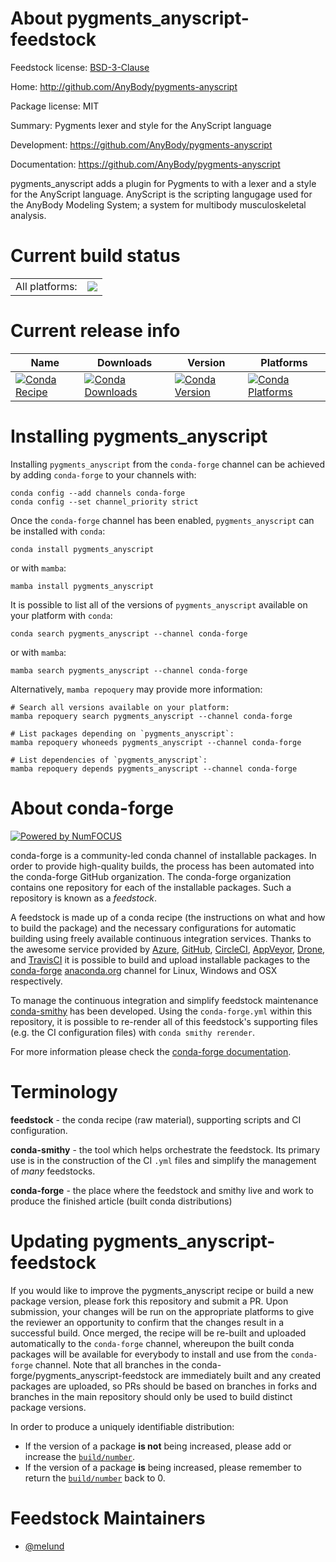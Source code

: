 About pygments_anyscript-feedstock
==================================

Feedstock license: [BSD-3-Clause](https://github.com/conda-forge/pygments_anyscript-feedstock/blob/main/LICENSE.txt)

Home: http://github.com/AnyBody/pygments-anyscript

Package license: MIT

Summary: Pygments lexer and style for the AnyScript language

Development: https://github.com/AnyBody/pygments-anyscript

Documentation: https://github.com/AnyBody/pygments-anyscript

pygments_anyscript adds a plugin for Pygments to with a lexer and a style
for the AnyScript language. AnyScript is the scripting langugage used for
the AnyBody Modeling System; a system for multibody musculoskeletal
analysis.


Current build status
====================


<table><tr><td>All platforms:</td>
    <td>
      <a href="https://dev.azure.com/conda-forge/feedstock-builds/_build/latest?definitionId=4965&branchName=main">
        <img src="https://dev.azure.com/conda-forge/feedstock-builds/_apis/build/status/pygments_anyscript-feedstock?branchName=main">
      </a>
    </td>
  </tr>
</table>

Current release info
====================

| Name | Downloads | Version | Platforms |
| --- | --- | --- | --- |
| [![Conda Recipe](https://img.shields.io/badge/recipe-pygments_anyscript-green.svg)](https://anaconda.org/conda-forge/pygments_anyscript) | [![Conda Downloads](https://img.shields.io/conda/dn/conda-forge/pygments_anyscript.svg)](https://anaconda.org/conda-forge/pygments_anyscript) | [![Conda Version](https://img.shields.io/conda/vn/conda-forge/pygments_anyscript.svg)](https://anaconda.org/conda-forge/pygments_anyscript) | [![Conda Platforms](https://img.shields.io/conda/pn/conda-forge/pygments_anyscript.svg)](https://anaconda.org/conda-forge/pygments_anyscript) |

Installing pygments_anyscript
=============================

Installing `pygments_anyscript` from the `conda-forge` channel can be achieved by adding `conda-forge` to your channels with:

```
conda config --add channels conda-forge
conda config --set channel_priority strict
```

Once the `conda-forge` channel has been enabled, `pygments_anyscript` can be installed with `conda`:

```
conda install pygments_anyscript
```

or with `mamba`:

```
mamba install pygments_anyscript
```

It is possible to list all of the versions of `pygments_anyscript` available on your platform with `conda`:

```
conda search pygments_anyscript --channel conda-forge
```

or with `mamba`:

```
mamba search pygments_anyscript --channel conda-forge
```

Alternatively, `mamba repoquery` may provide more information:

```
# Search all versions available on your platform:
mamba repoquery search pygments_anyscript --channel conda-forge

# List packages depending on `pygments_anyscript`:
mamba repoquery whoneeds pygments_anyscript --channel conda-forge

# List dependencies of `pygments_anyscript`:
mamba repoquery depends pygments_anyscript --channel conda-forge
```


About conda-forge
=================

[![Powered by
NumFOCUS](https://img.shields.io/badge/powered%20by-NumFOCUS-orange.svg?style=flat&colorA=E1523D&colorB=007D8A)](https://numfocus.org)

conda-forge is a community-led conda channel of installable packages.
In order to provide high-quality builds, the process has been automated into the
conda-forge GitHub organization. The conda-forge organization contains one repository
for each of the installable packages. Such a repository is known as a *feedstock*.

A feedstock is made up of a conda recipe (the instructions on what and how to build
the package) and the necessary configurations for automatic building using freely
available continuous integration services. Thanks to the awesome service provided by
[Azure](https://azure.microsoft.com/en-us/services/devops/), [GitHub](https://github.com/),
[CircleCI](https://circleci.com/), [AppVeyor](https://www.appveyor.com/),
[Drone](https://cloud.drone.io/welcome), and [TravisCI](https://travis-ci.com/)
it is possible to build and upload installable packages to the
[conda-forge](https://anaconda.org/conda-forge) [anaconda.org](https://anaconda.org/)
channel for Linux, Windows and OSX respectively.

To manage the continuous integration and simplify feedstock maintenance
[conda-smithy](https://github.com/conda-forge/conda-smithy) has been developed.
Using the ``conda-forge.yml`` within this repository, it is possible to re-render all of
this feedstock's supporting files (e.g. the CI configuration files) with ``conda smithy rerender``.

For more information please check the [conda-forge documentation](https://conda-forge.org/docs/).

Terminology
===========

**feedstock** - the conda recipe (raw material), supporting scripts and CI configuration.

**conda-smithy** - the tool which helps orchestrate the feedstock.
                   Its primary use is in the construction of the CI ``.yml`` files
                   and simplify the management of *many* feedstocks.

**conda-forge** - the place where the feedstock and smithy live and work to
                  produce the finished article (built conda distributions)


Updating pygments_anyscript-feedstock
=====================================

If you would like to improve the pygments_anyscript recipe or build a new
package version, please fork this repository and submit a PR. Upon submission,
your changes will be run on the appropriate platforms to give the reviewer an
opportunity to confirm that the changes result in a successful build. Once
merged, the recipe will be re-built and uploaded automatically to the
`conda-forge` channel, whereupon the built conda packages will be available for
everybody to install and use from the `conda-forge` channel.
Note that all branches in the conda-forge/pygments_anyscript-feedstock are
immediately built and any created packages are uploaded, so PRs should be based
on branches in forks and branches in the main repository should only be used to
build distinct package versions.

In order to produce a uniquely identifiable distribution:
 * If the version of a package **is not** being increased, please add or increase
   the [``build/number``](https://docs.conda.io/projects/conda-build/en/latest/resources/define-metadata.html#build-number-and-string).
 * If the version of a package **is** being increased, please remember to return
   the [``build/number``](https://docs.conda.io/projects/conda-build/en/latest/resources/define-metadata.html#build-number-and-string)
   back to 0.

Feedstock Maintainers
=====================

* [@melund](https://github.com/melund/)

